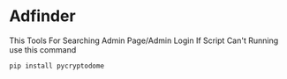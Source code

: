 # Adfinder
This Tools For Searching Admin Page/Admin Login
If Script Can't Running
use this command
```bash
pip install pycryptodome
```
